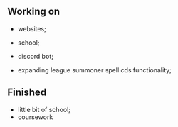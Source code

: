 ## Working on
  - websites;
  - school;
  - discord bot;
  
  - expanding league summoner spell cds functionality;  

## Finished
  - little bit of school;
  - coursework
  

<!---
tszhh/tszhh is a ✨ special ✨ repository because its `README.md` (this file) appears on your GitHub profile.
You can click the Preview link to take a look at your changes.
--->
